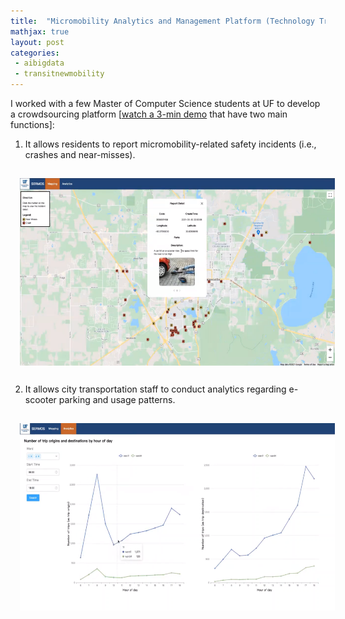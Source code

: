 ```yaml
---
title:  "Micromobility Analytics and Management Platform (Technology Transfer)"
mathjax: true
layout: post
categories: 
 - aibigdata
 - transitnewmobility
---
```



I worked with a few Master of Computer Science students at UF to develop a crowdsourcing platform [[watch a 3-min demo](https://www.youtube.com/watch?v=s4ABfMFuq9g) that have two main functions]: 

1) It allows residents to report micromobility-related safety incidents (i.e., crashes and near-misses).
<img align="center" width="600" height="300" src="https://github.com/jacobyan0/jacobyan0.github.io/raw/master/images/CrowdsourcingApp.png" style="vertical-align:middle;margin:15px 15px"> 

2) It allows city transportation staff to conduct analytics regarding e-scooter parking and usage patterns.
<img align="center" width="600" height="300" src="https://github.com/jacobyan0/jacobyan0.github.io/raw/master/images/AnalyticsPlatform.png" style="vertical-align:middle;margin:15px 15px"> 
